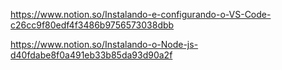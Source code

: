 https://www.notion.so/Instalando-e-configurando-o-VS-Code-c26cc9f80edf4f3486b9756573038dbb





https://www.notion.so/Instalando-o-Node-js-d40fdabe8f0a491eb33b85da93d90a2f